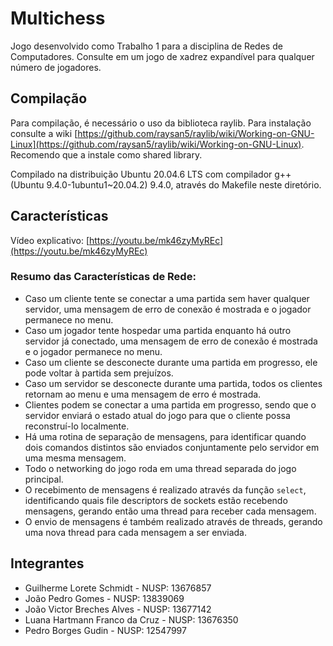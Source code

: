 # Multichess
Jogo desenvolvido como Trabalho 1 para a disciplina de Redes de Computadores. Consulte em um jogo de xadrez expandível para qualquer número de jogadores.

## Compilação
Para compilação, é necessário o uso da biblioteca raylib. Para instalação consulte a wiki [https://github.com/raysan5/raylib/wiki/Working-on-GNU-Linux](https://github.com/raysan5/raylib/wiki/Working-on-GNU-Linux). Recomendo que a instale como shared library.

Compilado na distribuição Ubuntu 20.04.6 LTS com compilador g++ (Ubuntu 9.4.0-1ubuntu1~20.04.2) 9.4.0, através do Makefile neste diretório.

## Características

Vídeo explicativo: [https://youtu.be/mk46zyMyREc](https://youtu.be/mk46zyMyREc)

### Resumo das Características de Rede:

- Caso um cliente tente se conectar a uma partida sem haver qualquer servidor, uma mensagem de erro de conexão é mostrada e o jogador permanece no menu.
- Caso um jogador tente hospedar uma partida enquanto há outro servidor já conectado, uma mensagem de erro de conexão é mostrada e o jogador permanece no menu.
- Caso um cliente se desconecte durante uma partida em progresso, ele pode voltar à partida sem prejuízos.
- Caso um servidor se desconecte durante uma partida, todos os clientes retornam ao menu e uma mensagem de erro é mostrada.
- Clientes podem se conectar a uma partida em progresso, sendo que o servidor enviará o estado atual do jogo para que o cliente possa reconstruí-lo localmente.
- Há uma rotina de separação de mensagens, para identificar quando dois comandos distintos são enviados conjuntamente pelo servidor em uma mesma mensagem.
- Todo o networking do jogo roda em uma thread separada do jogo principal.
- O recebimento de mensagens é realizado através da função `select`, identificando quais file descriptors de sockets estão recebendo mensagens, gerando então uma thread para receber cada mensagem.
- O envio de mensagens é também realizado através de threads, gerando uma nova thread para cada mensagem a ser enviada.

## Integrantes
- Guilherme Lorete Schmidt - NUSP: 13676857
- João Pedro Gomes - NUSP: 13839069
- João Victor Breches Alves - NUSP: 13677142
- Luana Hartmann Franco da Cruz - NUSP: 13676350
- Pedro Borges Gudin - NUSP: 12547997

